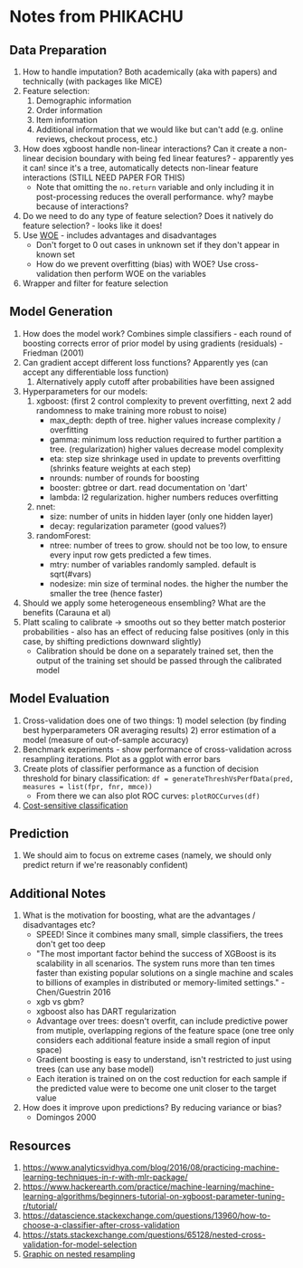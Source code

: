 # Notes from PHIKACHU

## Data Preparation

1. How to handle imputation? Both academically (aka with papers) and technically (with packages like MICE)
2. Feature selection:
    1. Demographic information
    2. Order information
    3. Item information
    4. Additional information that we would like but can't add (e.g. online reviews, checkout process, etc.)
3. How does xgboost handle non-linear interactions? Can it create a non-linear decision boundary with being fed linear features? - apparently yes it can! since it's a tree, automatically detects non-linear feature interactions (STILL NEED PAPER FOR THIS)
    - Note that omitting the `no.return` variable and only including it in post-processing reduces the overall performance. why? maybe because of interactions?
4. Do we need to do any type of feature selection? Does it natively do feature selection? - looks like it does!
5. Use [WOE](https://stats.stackexchange.com/questions/189568/replacing-variables-by-woe-weight-of-evidence-in-logistic-regression/229039) - includes advantages and disadvantages
    - Don't forget to 0 out cases in unknown set if they don't appear in known set
    - How do we prevent overfitting (bias) with WOE? Use cross-validation then perform WOE on the variables
6. Wrapper and filter for feature selection

## Model Generation

1. How does the model work? Combines simple classifiers - each round of boosting corrects error of prior model by using gradients (residuals) - Friedman (2001)
2. Can gradient accept different loss functions? Apparently yes (can accept any differentiable loss function)
    1. Alternatively apply cutoff after probabilities have been assigned
3. Hyperparameters for our models:
    1. xgboost: (first 2 control complexity to prevent overfitting, next 2 add randomness to make training more robust to noise)
        - max_depth: depth of tree. higher values increase complexity / overfitting
        - gamma: minimum loss reduction required to further partition a tree. (regularization) higher values decrease model complexity
        - eta: step size shrinkage used in update to prevents overfitting (shrinks feature weights at each step)
        - nrounds: number of rounds for boosting
        - booster: gbtree or dart. read documentation on 'dart'
        - lambda: l2 regularization. higher numbers reduces overfitting
    2. nnet:
        - size: number of units in hidden layer (only one hidden layer)
        - decay: regularization parameter (good values?)
    3. randomForest:
        - ntree: number of trees to grow. should not be too low, to ensure every input row gets predicted a few times.
        - mtry: number of variables randomly sampled. default is sqrt(#vars)
        - nodesize: min size of terminal nodes. the higher the number the smaller the tree (hence faster)
4. Should we apply some heterogeneous ensembling? What are the benefits (Carauna et al)
5. Platt scaling to calibrate -> smooths out so they better match posterior probabilities - also has an effect of reducing false positives (only in this case, by shifting predictions downward slightly)
    - Calibration should be done on a separately trained set, then the output of the training set should be passed through the calibrated model

## Model Evaluation

1. Cross-validation does one of two things: 1) model selection (by finding best hyperparameters OR averaging results) 2) error estimation of a model (measure of out-of-sample accuracy)
2. Benchmark experiments - show performance of cross-validation across resampling iterations. Plot as a ggplot with error bars
3. Create plots of classifier performance as a function of decision threshold for binary classification: `df = generateThreshVsPerfData(pred, measures = list(fpr, fnr, mmce))  `
    - From there we can also plot ROC curves: `plotROCCurves(df)`
4. [Cost-sensitive classification](https://mlr-org.github.io/mlr-tutorial/release/html/cost_sensitive_classif/index.html#class-dependent-misclassification-costs)

## Prediction

1. We should aim to focus on extreme cases (namely, we should only predict return if we're reasonably confident)

## Additional Notes

1. What is the motivation for boosting, what are the advantages / disadvantages etc?
    - SPEED! Since it combines many small, simple classifiers, the trees don't get too deep
    - "The most important factor behind the success of XGBoost is its scalability in all scenarios.  The system runs more than ten times faster than existing popular solutions on a single machine and scales to billions of examples in distributed or
    memory-limited settings." - Chen/Guestrin 2016
    - xgb vs gbm?
    - xgboost also has DART regularization
    - Advantage over trees: doesn't overfit, can include predictive power from mutiple, overlapping regions of the feature space (one tree only considers each additional feature inside a small region of input space)
    - Gradient boosting is easy to understand, isn't restricted to just using trees (can use any base model)
    - Each iteration is trained on on the cost reduction for each sample if the predicted value were to become one unit closer to the target value
2. How does it improve upon predictions? By reducing variance or bias?
    - Domingos 2000

## Resources

1. https://www.analyticsvidhya.com/blog/2016/08/practicing-machine-learning-techniques-in-r-with-mlr-package/
2. https://www.hackerearth.com/practice/machine-learning/machine-learning-algorithms/beginners-tutorial-on-xgboost-parameter-tuning-r/tutorial/
3. https://datascience.stackexchange.com/questions/13960/how-to-choose-a-classifier-after-cross-validation
4. https://stats.stackexchange.com/questions/65128/nested-cross-validation-for-model-selection
5. [Graphic on nested resampling](https://mlr-org.github.io/mlr-tutorial/release/html/nested_resampling/index.html)
